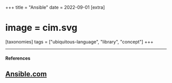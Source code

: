 +++
title = "Ansible"
date = 2022-09-01
[extra]
#  image = cim.svg
[taxonomies]
   tags = ["ubiquitous-language", "library", "concept"]
+++

---

#### References

[Ansible.com](https://www.ansible.com/)
---